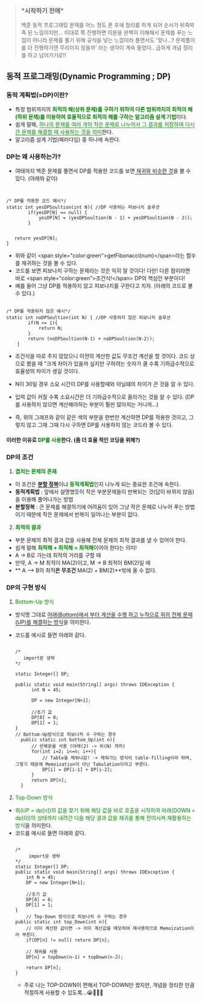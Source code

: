 <blockquote>
<h3 id="시작하기-전에">&quot;시작하기 전에&quot;</h3>
<p>백준 동적 프로그래밍 문제를 어느 정도 푼 후에 정리를 하게 되어 순서가 뒤죽박죽 된 느낌이지만...
이대로 쭉 진행하면 이론을 완벽히 이해해서 문제를 푸는 느낌이 아니라 문제를 풀기 위해 공식을 넣는 느낌이라 풀면서도 '맞나...? 문제풀이를 더 진행하기엔 무리이지 않을까' 라는 생각이 계속 들었다.. 급하게 개념 정리를 하고 넘어가기로!!</p>
</blockquote>
<h2 id="동적-프로그래밍dynamic-programming--dp">동적 프로그래밍(Dynamic Programming ; DP)</h2>
<h3 id="동적-계획법dp이란">동적 계획법(=DP)이란?</h3>
<ul>
<li>특정 범위까지의 <span style="color: green;"><strong>최적의 해(상위 문제)를 구하기 위하여 다른 범위까지의 최적의 해(하위 문제)를 이용하여 효율적으로 최적의 해를 구하는 알고리즘 설계 기법</strong></span>이다.</li>
<li>쉽게 말해, <span style="color: green; border-bottom: 1px solid green;">하나의 문제를 여러 개의 작은 문제로 나누어서 그 결과를 저장하여 다시 큰 문제를 해결할 때 사용하는 것을 의미</span>한다.</li>
<li>알고리즘 설계 기법(패러다임) 중 하나에 속한다.</li>
</ul>
<h3 id="dp는-왜-사용하는가">DP는 왜 사용하는가?</h3>
<ul>
<li>여태까지 백준 문제를 풀면서 DP를 적용한 코드를 보면<span style="border-bottom: 1px solid black;"> 재귀와 비슷한 것</span>을 볼 수 있다. (아래와 같이)</li></ul>
        
<pre><code class="language-java">
<p>/* DP를 적용한 코드 예시*/
static int yesDPSoultion(int N){ //DP 사용하는 피보나치 솔루션
        if(yesDP[N] == null) {
            yesDP[N] = (yesDPSoultion(N - 1) + yesDPSoultion(N - 2));
        }</p>
   return yesDP[N];
}</code></pre>
<ul>
<li>위와 같이  &lt;span style=&quot;color:green&quot;&gt;getFibonacci(num)&lt;/span&gt;라는 함수를 재귀하는 것을 볼 수 있다. </li>
<li>코드를 보면 피보나치 구하는 문제라는 것은 익히 알 것이다! 다만! 다른 점이라면 바로 &lt;span style=&quot;color:green&quot;&gt;조건식!&lt;/span&gt; DP의 핵심인 부분이다!</li>
<li>예를 들어 그냥 DP를 적용하지 않고 피보나치를 구한다고 치자. (아래의 코드로 볼 수 있다.)</li>
</ul>

<pre><code class="language-java">
/* DP를 적용하지 않은 예시*/
static int noDPSoultion(int N) { //DP 사용하지 않은 피보나치 솔루션
        if(N &lt;= 1){
            return N;
        }
        return (noDPSoultion(N-1) + noDPSoultion(N-2));
    }
</code></pre>

<ul>
<li><p>조건식을 따로 주지 않았으니 이전의 계산한 값도 무조건 계산을 할 것이다. 코드 상으로 봤을 때 &quot;크게 차이가 있을까 싶지만 구하려는 숫자가 클 수록 기하급수적으로 효율성의 차이가 생길 것이다. <br/>
<img alt="" src="https://velog.velcdn.com/images/gayeong39/post/7265b29d-2262-4f76-9fcd-aa4bf34b023d/image.png" /></p>
</li>
<li><p>N이 30일 경우 소요 시간이 DP를 사용할때와 아닐떄의 차이가 큰 것을 알 수 있다.<br/>
<img alt="" src="https://velog.velcdn.com/images/gayeong39/post/c7c3f73c-5809-4ecb-8d1d-de817aed2bb4/image.png" /></p>
</li>
<li><p>입력 값이 커질 수록 소요시간은 더 기하급수적으로 올라가는 것을 알 수 있다. (DP를 사용하지 않으면 계산해야하는 부분이 훨씬 많아지는 거니까...)<br/>
<img alt="" src="https://velog.velcdn.com/images/gayeong39/post/0ae3db6b-406e-442f-90a3-5589ce061ce2/image.png" /></p>
</li>
<li><p>즉, 위의 그래프와 같이 같은 색의 부분을 한번만 계산하면 DP를 적용한 것이고, 그렇지 않고 그때 그때 다시 구하면 DP를 사용하지 않는 코드라 볼 수 있다.</p>
</li>
</ul>
<h4 id="이러한-이유로-span-stylecolorgreendp를-사용span한다-좀-더-효율-적인-코딩을-위해">이러한 이유로 <span style="color: green;">DP를 사용</span>한다. (좀 더 효율 적인 코딩을 위해?)</h4>
<h3 id="dp의-조건">DP의 조건</h3>
<ol>
<li><span style="color: green;"><strong>겹치는 문제의 존재</strong></span></li>
</ol>
<ul>
<li>이 조건은 <span style="border-bottom: 1px solid black;"><strong>분할 정복</strong></span>이냐 <span style="color: green;"><strong>동적계획법</strong></span>인지 나누게 되는 중요한 조건에 속한다.</li>
<li><strong>동적계획법</strong> : 앞에서 설명했듯이 작은 부분문제들이 반복되는 것(답이 바뀌지 않음)을 이용해 풀어나가는 방법 </li>
<li><strong>분할정복</strong> : 큰 문제를 해결하기에 어려움이 있어 그냥 작은 문제로 나누어 푸는 방법이기 때문에 작은 문제에서 반복이 일어나는 부분이 없다.
<img alt="" src="https://velog.velcdn.com/images/gayeong39/post/fd415af2-1a61-4fa6-bb68-656b1bb9afdc/image.png" /></li>
</ul>
<ol start="2">
<li><span style="color: green;"><strong>최적의 결과</strong></span></li>
</ol>
<ul>
<li>부분 문제의 최적 결과 값을 사용해 전체 문제의 최적 결과를 낼 수 있어야 한다.</li>
<li>쉽게 말해 <span style="color: green;"><strong>최적해 + 최적해 = 최적해</strong></span>이어야 한다는 의미!
<img alt="" src="https://velog.velcdn.com/images/gayeong39/post/c7b59e91-6f68-4b70-a4a5-58b2dd7851e1/image.png" /></li>
<li>A -&gt; B로 가는데 최적의 거리를 구할 때 </li>
<li>만약, A -&gt; M 최적이 MA(2)이고, M -&gt; B 최적이 BM(2)일 때</li>
<li>** A –&gt; B의 최적<strong>은 무조건</strong> MA(2) + BM(2)**밖에 올 수 없다.</li>
</ul>
<h3 id="dp의-구현-방식">DP의 구현 방식</h3>
<ol>
<li><span style="color: green;">Bottom-Up 방식</span></li>
</ol>
<ul>
<li><p>방식명 그대로 <span style="border-bottom: 1px solid black;">아래(Bottom)에서 부터 계산을 수행 하고 누적으로 위의 전체 문제(UP)를 해결하는 방식</span>을 의미한다. </p>
</li>
<li><p>코드를 예시로 들면 아래와 같다.</p>
        
<pre><code class="language-java">
/*
   import문 생략
*/

static Integer[] DP; 

public static void main(String[] args) throws IOException {
      int N = 45;

      DP = new Integer[N+1];

      //초기 값
      DP[0] = 0;
      DP[1] = 1;
}
// Bottom-Up방식으로 피보나치 수 구하는 경우
  public static int bottom_Up(int n){
      // 반복문을 사용 (아래(2) -&gt; 위(N) 까지)
      for(int i=2; i&lt;=n; i++){
          // Table을 채워나감! -&gt; 채워가는 방식이 table-filling이라 하며, 그렇기 때문에 Memoization이 아닌 Tabulation이라고 부른다.
          DP[i] = DP[i-1] + DP[i-2];
      }
      return DP[n];
  }</code></pre>

</li>
</ul>
<ol start="2">
<li><span style="color: green;">Top-Down 방식</span></li>
</ol>
<ul>
<li><span style="color: green;">위(UP = dp[n])의 값을 찾기 위해 해당 값을 바로 호출을 시작하여 아래(DOWN = dp[0])의 상태까지 내려간 다음 해당 결과 값을 재귀를 통해 전이시켜 재활용하는 방식</span>을 의미한다.</li>
<li>코드를 예시로 들면 아래와 같다.</li>
        
<pre><code class="language-java">
/*
     import문 생략
*/
static Integer[] DP; 
public static void main(String[] args) throws IOException {  
    int N = 45;
    DP = new Integer[N+1];

    //초기 값
    DP[0] = 0;
    DP[1] = 1; 
}
    // Top-Down 방식으로 피보나치 수 구하는 경우
public static int top_Down(int n){
    // 이미 계산한 값이면 -&gt; 이미 계산값을 메모하여 재사용하므로 Memoization이라 부른다.
    if(DP[n] != null) return DP[n];

    // 재귀를 사용
    DP[n] = topDown(n-1) + topDown(n-2);

    return DP[n];
}
</code></pre>

<ul>
<li> 주로 나는 TOP-DOWN이 편해서 TOP-DOWN만 썼지만, 개념을 정리한 만큼 적절하게 사용할 수 있도록...😭🙆🏻‍♀️</li>
</ul>
<img alt="" src="https://velog.velcdn.com/images/gayeong39/post/82cce27c-dc21-4018-bcae-e81350500cdd/image.png" />
